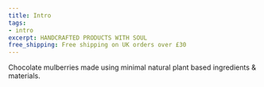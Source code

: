 ```yaml
---
title: Intro
tags:
- intro
excerpt: HANDCRAFTED PRODUCTS WITH SOUL
free_shipping: Free shipping on UK orders over £30
---
```


Chocolate mulberries made using minimal natural plant based ingredients & materials.
